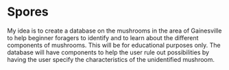 # Spores

My idea is to create a database on the mushrooms in the area of Gainesville to help beginner foragers to identify and to learn about the different components of mushrooms. This will be for educational purposes only. The database will have components to help the user rule out possibilities by having the user specify the characteristics of the unidentified mushroom.
